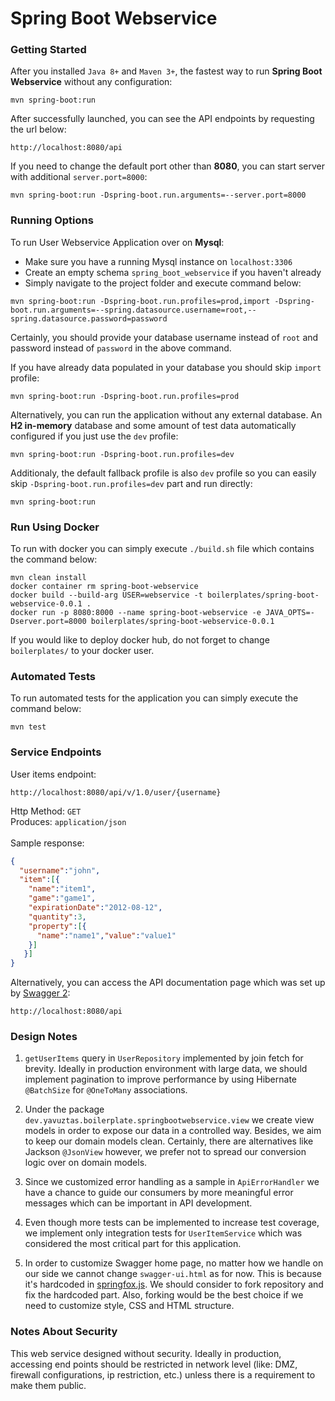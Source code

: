 # Spring Boot Webservice

### Getting Started
After you installed `Java 8+` and `Maven 3+`, the fastest way to run **Spring Boot Webservice** without any configuration:
```
mvn spring-boot:run
```
After successfully launched, you can see the API endpoints by requesting the url below:
```
http://localhost:8080/api
```
If you need to change the default port other than **8080**, you can start server with additional `server.port=8000`:
```
mvn spring-boot:run -Dspring-boot.run.arguments=--server.port=8000
```

### Running Options
To run User Webservice Application over on **Mysql**:
- Make sure you have a running Mysql instance on `localhost:3306`
- Create an empty schema `spring_boot_webservice` if you haven't already
- Simply navigate to the project folder and execute command below:
```
mvn spring-boot:run -Dspring-boot.run.profiles=prod,import -Dspring-boot.run.arguments=--spring.datasource.username=root,--spring.datasource.password=password
```
Certainly, you should provide your database username instead of `root` and password instead of `password` in the above command.

If you have already data populated in your database you should skip `import` profile:
```
mvn spring-boot:run -Dspring-boot.run.profiles=prod
```

Alternatively, you can run the application without any external database. 
An **H2 in-memory** database and some amount of test data automatically configured if you just use the `dev` profile:
```
mvn spring-boot:run -Dspring-boot.run.profiles=dev
```

Additionaly, the default fallback profile is also `dev` profile so you can easily skip `-Dspring-boot.run.profiles=dev` part and run directly:
```
mvn spring-boot:run
```
### Run Using Docker
To run with docker you can simply execute `./build.sh` file which contains the command below:
```
mvn clean install
docker container rm spring-boot-webservice
docker build --build-arg USER=webservice -t boilerplates/spring-boot-webservice-0.0.1 .
docker run -p 8080:8000 --name spring-boot-webservice -e JAVA_OPTS=-Dserver.port=8000 boilerplates/spring-boot-webservice-0.0.1
```
If you would like to deploy docker hub, do not forget to change `boilerplates/` to your docker user.
### Automated Tests 
To run automated tests for the application you can simply execute the command below:
```
mvn test
```

### Service Endpoints
User items endpoint:
```
http://localhost:8080/api/v/1.0/user/{username}
```
Http Method: `GET`
<br>
Produces: `application/json`
<br><br>
Sample response:
```json
{
  "username":"john",
  "item":[{
    "name":"item1",
    "game":"game1",
    "expirationDate":"2012-08-12",
    "quantity":3,
    "property":[{
      "name":"name1","value":"value1"
    }]
   }]
}
```
Alternatively, you can access the API documentation page which was set up by [Swagger 2](https://swagger.io):
```
http://localhost:8080/api
```
### Design Notes
1. `getUserItems` query in `UserRepository` implemented by join fetch for brevity. Ideally in production environment with large data, we should implement pagination 
to improve performance by using Hibernate `@BatchSize` for `@OneToMany` associations.

2. Under the package `dev.yavuztas.boilerplate.springbootwebservice.view` we create view models in order to expose our data in a controlled way. Besides, we aim
to keep our domain models clean. Certainly, there are alternatives like Jackson `@JsonView` however, we prefer not to spread our conversion logic over 
on domain models.

3. Since we customized error handling as a sample in `ApiErrorHandler` we have a chance to guide our consumers by more meaningful error messages 
which can be important in API development.

4. Even though more tests can be implemented to increase test coverage, we implement only integration tests for `UserItemService` 
which was considered the most critical part for this application.

5. In order to customize Swagger home page, no matter how we handle on our side we cannot change `swagger-ui.html` as for now. This is because 
it's hardcoded in [springfox.js](https://github.com/springfox/springfox/blob/34246cf6925ac7ea985969de8a2ced2dab3982ec/springfox-swagger-ui/src/web/js/springfox.js#L135).
We should consider to fork repository and fix the hardcoded part. Also, forking would be the best choice if we need to customize style, CSS and HTML structure. 

### Notes About Security
This web service designed without security. Ideally in production, accessing end points should be restricted in network level (like: DMZ, firewall configurations, ip restriction, etc.) 
unless there is a requirement to make them public.